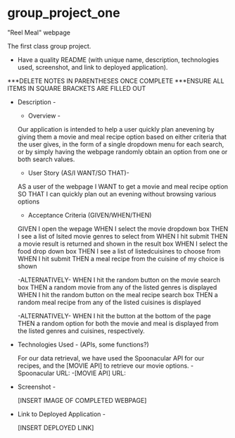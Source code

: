# group_project_one 
"Reel Meal" webpage

The first class group project.
* Have a quality README (with unique name, description, technologies used, screenshot, and link to deployed application).

***DELETE NOTES IN PARENTHESES ONCE COMPLETE
***ENSURE ALL ITEMS IN SQUARE BRACKETS ARE FILLED OUT

- Description -

    - Overview - 

    Our application is intended to help a user quickly plan
    anevening by giving them a movie and meal recipe option
    based on either criteria that the user gives, in the form of a
    single dropdown menu for each search, or by simply having the webpage
    randomly obtain an option from one or both search values. 

    - User Story (AS/I WANT/SO THAT)- 

    AS a user of the webpage
    I WANT to get a movie and meal recipe option
    SO THAT I can quickly plan out an evening without browsing various options

    - Acceptance Criteria (GIVEN/WHEN/THEN)

    GIVEN I open the wepage
    WHEN I select the movie dropdown box
    THEN I see a list of lsited movie genres to select from
    WHEN I hit submit
    THEN a movie result is returned and shown in the result box
    WHEN I select the food drop down box
    THEN I see a list of listedcuisines to choose from
    WHEN I hit submit
    THEN a meal recipe from the cuisine of my choice is shown

    -ALTERNATIVELY-
    WHEN I hit the random button on the movie search box
    THEN a random movie from any of the listed genres is displayed
    WHEN I hit the random button on the meal recipe search box
    THEN a random meal recipe from any of the listed cuisines is displayed

    -ALTERNATIVELY-
    WHEN I hit the button at the bottom of the page
    THEN a random option for both the movie and meal is displayed from the listed
        genres and cuisines, respectively.

- Technologies Used - (APIs, some functions?)

    For our data retrieval, we have used the Spoonacular API for
    our recipes, and the [MOVIE API] to retrieve our movie options.
        - Spoonacular URL:
        -[MOVIE API] URL:
    
- Screenshot - 

    [INSERT IMAGE OF COMPLETED WEBPAGE]

- Link to Deployed Application - 

    [INSERT DEPLOYED LINK]
